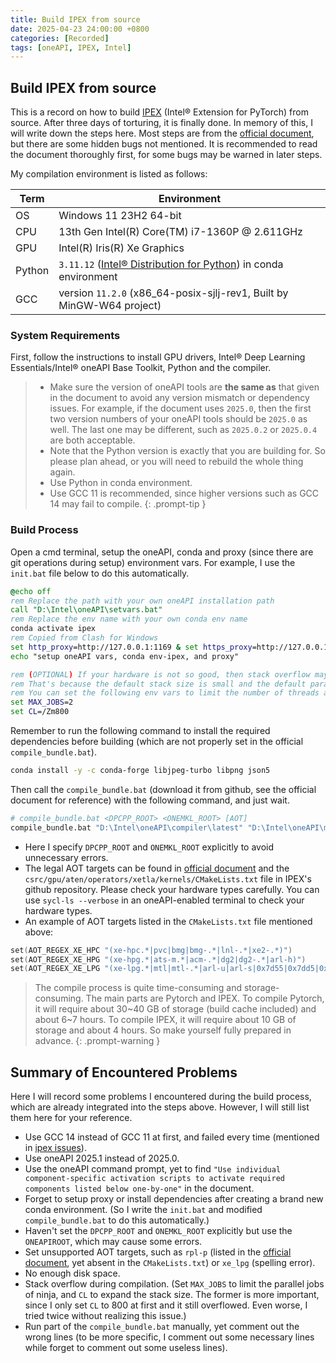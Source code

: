 ```yaml
---
title: Build IPEX from source
date: 2025-04-23 24:00:00 +0800
categories: [Recorded]
tags: [oneAPI, IPEX, Intel]
---
```


## Build IPEX from source

This is a record on how to build [IPEX][ipex] (Intel® Extension for PyTorch) from source. After three days of torturing, it is finally done. In memory of this, I will write down the steps here. Most steps are from the [official document][build_ipex], but there are some hidden bugs not mentioned. It is recommended to read the document thoroughly first, for some bugs may be warned in later steps.

[ipex]: https://intel.github.io/intel-extension-for-pytorch/xpu/2.6.10+xpu/index.html
[build_ipex]: https://pytorch-extension.intel.com/installation?platform=gpu&version=v2.6.10%2Bxpu&os=windows&package=source

My compilation environment is listed as follows:

| Term   | Environment                                                            |
| ------ | ---------------------------------------------------------------------- |
| OS     | Windows 11 23H2 64-bit                                                 |
| CPU    | 13th Gen Intel(R) Core(TM) i7-1360P @ 2.611GHz                         |
| GPU    | Intel(R) Iris(R) Xe Graphics                                           |
| Python | `3.11.12` ([Intel® Distribution for Python][idp]) in conda environment |
| GCC    | version `11.2.0` (x86_64-posix-sjlj-rev1, Built by MinGW-W64 project)  |

### System Requirements

First, follow the instructions to install GPU drivers, Intel® Deep Learning Essentials/Intel® oneAPI Base Toolkit, Python and the compiler.

> - Make sure the version of oneAPI tools are **the same as** that given in the document to avoid any version mismatch or dependency issues. For example, if the document uses `2025.0`, then the first two version numbers of your oneAPI tools should be `2025.0` as well. The last one may be different, such as `2025.0.2` or `2025.0.4` are both acceptable.
> - Note that the Python version is exactly that you are building for. So please plan ahead, or you will need to rebuild the whole thing again.
> - Use Python in conda environment.
> - Use GCC 11 is recommended, since higher versions such as GCC 14 may fail to compile.
{: .prompt-tip }

[idp]: https://www.intel.com/content/www/us/en/developer/articles/technical/get-started-with-intel-distribution-for-python.html

### Build Process

Open a cmd terminal, setup the oneAPI, conda and proxy (since there are git operations during setup) environment vars. For example, I use the `init.bat` file below to do this automatically.

```bat
@echo off
rem Replace the path with your own oneAPI installation path
call "D:\Intel\oneAPI\setvars.bat"
rem Replace the env name with your own conda env name
conda activate ipex
rem Copied from Clash for Windows
set http_proxy=http://127.0.0.1:1169 & set https_proxy=http://127.0.0.1:1169
echo "setup oneAPI vars, conda env-ipex, and proxy"

rem (OPTIONAL) If your hardware is not so good, then stack overflow may happen.
rem That's because the default stack size is small and the default parallel compiling uses too many threads.
rem You can set the following env vars to limit the number of threads and memory usage.
set MAX_JOBS=2
set CL=/Zm800
```

Remember to run the following command to install the required dependencies before building (which are not properly set in the official `compile_bundle.bat`).

```bash
conda install -y -c conda-forge libjpeg-turbo libpng json5
```

Then call the `compile_bundle.bat` (download it from github, see the official document for reference) with the following command, and just wait.

```bash
# compile_bundle.bat <DPCPP_ROOT> <ONEMKL_ROOT> [AOT]
compile_bundle.bat "D:\Intel\oneAPI\compiler\latest" "D:\Intel\oneAPI\mkl\latest" "xe-lpg,mtl-u"
```

- Here I specify `DPCPP_ROOT` and `ONEMKL_ROOT` explicitly to avoid unnecessary errors.
- The legal AOT targets can be found in [official document][aot] and the `csrc/gpu/aten/operators/xetla/kernels/CMakeLists.txt` file in IPEX's github repository. Please check your hardware types carefully. You can use `sycl-ls --verbose` in an oneAPI-enabled terminal to check your hardware types.
- An example of AOT targets listed in the `CMakeLists.txt` file mentioned above:

```cpp
set(AOT_REGEX_XE_HPC "(xe-hpc.*|pvc|bmg|bmg-.*|lnl-.*|xe2-.*)")
set(AOT_REGEX_XE_HPG "(xe-hpg.*|ats-m.*|acm-.*|dg2|dg2-.*|arl-h)")
set(AOT_REGEX_XE_LPG "(xe-lpg.*|mtl|mtl-.*|arl-u|arl-s|0x7d55|0x7dd5|0x7d57|0x7dd7)")
```

> The compile process is quite time-consuming and storage-consuming. The main parts are Pytorch and IPEX. To compile Pytorch, it will require about 30~40 GB of storage (build cache included) and about 6~7 hours. To compile IPEX, it will require about 10 GB of storage and about 4 hours. So make yourself fully prepared in advance.
{: .prompt-warning }

[aot]: https://www.intel.com/content/www/us/en/docs/dpcpp-cpp-compiler/developer-guide-reference/2025-0/ahead-of-time-compilation.html

## Summary of Encountered Problems

Here I will record some problems I encountered during the build process, which are already integrated into the steps above. However, I will still list them here for your reference.

- Use GCC 14 instead of GCC 11 at first, and failed every time (mentioned in [ipex issues][issue_790]).
- Use oneAPI 2025.1 instead of 2025.0.
- Use the oneAPI command prompt, yet to find `"Use individual component-specific activation scripts to activate required components listed below one-by-one"` in the document.
- Forget to setup proxy or install dependencies after creating a brand new conda environment. (So I write the `init.bat` and modified `compile_bundle.bat` to do this automatically.)
- Haven't set the `DPCPP_ROOT` and `ONEMKL_ROOT` explicitly but use the `ONEAPIROOT`, which may cause some errors.
- Set unsupported AOT targets, such as `rpl-p` (listed in the [official document][aot], yet absent in the `CMakeLists.txt`) or `xe_lpg` (spelling error).
- No enough disk space.
- Stack overflow during compilation. (Set `MAX_JOBS` to limit the parallel jobs of ninja, and `CL` to expand the stack size. The former is more important, since I only set `CL` to 800 at first and it still overflowed. Even worse, I tried twice without realizing this issue.)
- Run part of the `compile_bundle.bat` manually, yet comment out the wrong lines (to be more specific, I comment out some necessary lines while forget to comment out some useless lines).

[issue_790]: https://github.com/intel/intel-extension-for-pytorch/issues/790

